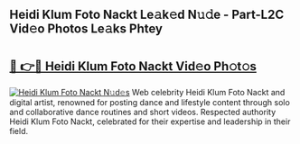 ## Heidi Klum Foto Nackt Le𝚊k𝚎d N𝚞𝚍e - Part-L2C Vid𝚎o Photos Le𝚊ks Phtey

# <h2><a href="http://fb3i5n.evod.top/?m=Heidi+Klum+Foto+Nackt">🔗 👉🔴 Heidi Klum Foto Nackt Vid𝚎o Ph𝚘t𝚘s</a></h2>

[![Heidi Klum Foto Nackt N𝚞d𝚎s](https://i.imgur.com/8V9OHl7.gif)](http://fb3i5n.evod.top/?m=Heidi+Klum+Foto+Nackt)
Web celebrity Heidi Klum Foto Nackt and digital artist, renowned for posting dance and lifestyle content through solo and collaborative dance routines and short videos. Respected authority Heidi Klum Foto Nackt, celebrated for their expertise and leadership in their field. 
